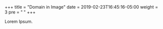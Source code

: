 +++
title = "Domain in Image"
date = 2019-02-23T16:45:16-05:00
weight = 3
pre = "<b> </b>"
+++



Lorem Ipsum.
